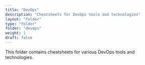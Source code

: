 ```yaml
---
title: "DevOps"
description: "Cheatsheets for DevOps tools and technologies"
layout: "folder"
type: "folder"
folder: "devops"
weight: 1
draft: false
---
```


This folder contains cheatsheets for various DevOps tools and technologies.

